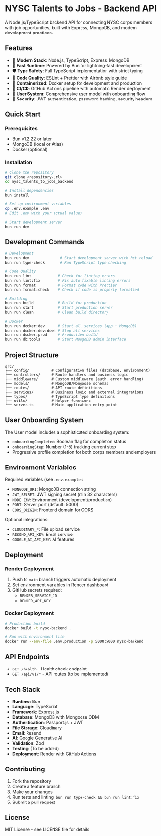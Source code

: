 # NYSC Talents to Jobs - Backend API

A Node.js/TypeScript backend API for connecting NYSC corps members with job opportunities, built with Express, MongoDB, and modern development practices.

## Features

- 🚀 **Modern Stack**: Node.js, TypeScript, Express, MongoDB
- 🏃 **Fast Runtime**: Powered by Bun for lightning-fast development
- 🛡️ **Type Safety**: Full TypeScript implementation with strict typing
- 🎨 **Code Quality**: ESLint + Prettier with Airbnb style guide
- 🐳 **Containerized**: Docker setup for development and production
- 🔄 **CI/CD**: GitHub Actions pipeline with automatic Render deployment
- 👤 **User System**: Comprehensive user model with onboarding flow
- 🔐 **Security**: JWT authentication, password hashing, security headers

## Quick Start

### Prerequisites
- Bun v1.2.22 or later
- MongoDB (local or Atlas)
- Docker (optional)

### Installation

```bash
# Clone the repository
git clone <repository-url>
cd nysc_talents_to_jobs_backend

# Install dependencies
bun install

# Set up environment variables
cp .env.example .env
# Edit .env with your actual values

# Start development server
bun run dev
```

## Development Commands

```bash
# Development
bun run dev              # Start development server with hot reload
bun run type-check       # Run TypeScript type checking

# Code Quality
bun run lint            # Check for linting errors
bun run lint:fix        # Fix auto-fixable linting errors  
bun run format          # Format code with Prettier
bun run format:check    # Check if code is properly formatted

# Building
bun run build           # Build for production
bun run start           # Start production server
bun run clean           # Clean build directory

# Docker
bun run docker:dev      # Start all services (app + MongoDB)
bun run docker:dev:down # Stop all services
bun run docker:prod     # Production build
bun run db:tools        # Start MongoDB admin interface
```

## Project Structure

```
src/
├── config/          # Configuration files (database, environment)
├── controllers/     # Route handlers and business logic
├── middleware/      # Custom middleware (auth, error handling)
├── models/          # MongoDB/Mongoose schemas
├── routes/          # API route definitions
├── services/        # Business logic and external integrations
├── types/           # TypeScript type definitions
├── utils/           # Helper functions
└── server.ts        # Main application entry point
```

## User Onboarding System

The User model includes a sophisticated onboarding system:

- `onboardingCompleted`: Boolean flag for completion status
- `onboardingStep`: Number (1-5) tracking current step
- Progressive profile completion for both corps members and employers

## Environment Variables

Required variables (see `.env.example`):

- `MONGODB_URI`: MongoDB connection string
- `JWT_SECRET`: JWT signing secret (min 32 characters)
- `NODE_ENV`: Environment (development/production)
- `PORT`: Server port (default: 5000)
- `CORS_ORIGIN`: Frontend domain for CORS

Optional integrations:
- `CLOUDINARY_*`: File upload service
- `RESEND_API_KEY`: Email service
- `GOOGLE_AI_API_KEY`: AI features

## Deployment

### Render Deployment

1. Push to `main` branch triggers automatic deployment
2. Set environment variables in Render dashboard
3. GitHub secrets required:
   - `RENDER_SERVICE_ID`
   - `RENDER_API_KEY`

### Docker Deployment

```bash
# Production build
docker build -t nysc-backend .

# Run with environment file
docker run --env-file .env.production -p 5000:5000 nysc-backend
```

## API Endpoints

- `GET /health` - Health check endpoint
- `GET /api/v1/*` - API routes (to be implemented)

## Tech Stack

- **Runtime**: Bun
- **Language**: TypeScript
- **Framework**: Express.js
- **Database**: MongoDB with Mongoose ODM
- **Authentication**: Passport.js + JWT
- **File Storage**: Cloudinary
- **Email**: Resend
- **AI**: Google Generative AI
- **Validation**: Zod
- **Testing**: (To be added)
- **Deployment**: Render with GitHub Actions

## Contributing

1. Fork the repository
2. Create a feature branch
3. Make your changes
4. Run tests and linting: `bun run type-check && bun run lint:fix`
5. Submit a pull request

## License

MIT License - see LICENSE file for details
